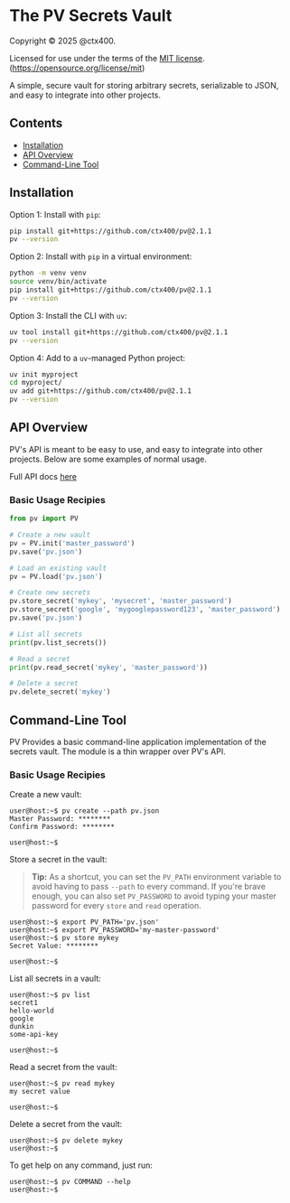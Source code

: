 # The PV Secrets Vault

Copyright &copy; 2025 @ctx400.

Licensed for use under the terms of the [MIT license](LICENSE.md).
(https://opensource.org/license/mit)

A simple, secure vault for storing arbitrary secrets, serializable to
JSON, and easy to integrate into other projects.

## Contents

- [Installation](#installation)
- [API Overview](#api-overview)
- [Command-Line Tool](#command-line-tool)

## Installation

Option 1: Install with `pip`:

```sh
pip install git+https://github.com/ctx400/pv@2.1.1
pv --version
```

Option 2: Install with `pip` in a virtual environment:

```sh
python -m venv venv
source venv/bin/activate
pip install git+https://github.com/ctx400/pv@2.1.1
pv --version
```

Option 3: Install the CLI with `uv`:

```sh
uv tool install git+https://github.com/ctx400/pv@2.1.1
pv --version
```

Option 4: Add to a `uv`-managed Python project:

```sh
uv init myproject
cd myproject/
uv add git+https://github.com/ctx400/pv@2.1.1
pv --version
```

## API Overview

PV's API is meant to be easy to use, and easy to integrate into other
projects. Below are some examples of normal usage.

Full API docs [here](https://ctx400.github.io/pv)

### Basic Usage Recipies

```py
from pv import PV

# Create a new vault
pv = PV.init('master_password')
pv.save('pv.json')

# Load an existing vault
pv = PV.load('pv.json')

# Create new secrets
pv.store_secret('mykey', 'mysecret', 'master_password')
pv.store_secret('google', 'mygooglepassword123', 'master_password')
pv.save('pv.json')

# List all secrets
print(pv.list_secrets())

# Read a secret
print(pv.read_secret('mykey', 'master_password'))

# Delete a secret
pv.delete_secret('mykey')
```

## Command-Line Tool

PV Provides a basic command-line application implementation of
the secrets vault. The module is a thin wrapper over PV's API.

### Basic Usage Recipies

Create a new vault:

```console
user@host:~$ pv create --path pv.json
Master Password: ********
Confirm Password: ********

user@host:~$
```

Store a secret in the vault:

> **Tip:** As a shortcut, you can set the `PV_PATH` environment variable
  to avoid having to pass `--path` to every command. If you're brave
  enough, you can also set `PV_PASSWORD` to avoid typing your master
  password for every `store` and `read` operation.

```console
user@host:~$ export PV_PATH='pv.json'
user@host:~$ export PV_PASSWORD='my-master-password'
user@host:~$ pv store mykey
Secret Value: ********

user@host:~$
```

List all secrets in a vault:

```console
user@host:~$ pv list
secret1
hello-world
google
dunkin
some-api-key

user@host:~$
```

Read a secret from the vault:

```console
user@host:~$ pv read mykey
my secret value

user@host:~$
```

Delete a secret from the vault:

```console
user@host:~$ pv delete mykey
user@host:~$
```

To get help on any command, just run:

```console
user@host:~$ pv COMMAND --help
user@host:~$
```
